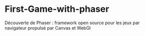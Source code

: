 # First-Game-with-phaser
Découverte de Phaser : framework open source pour les jeux par navigateur propulsé par Canvas et WebGl
